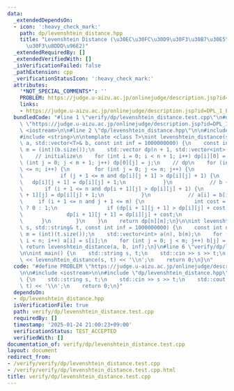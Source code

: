 ```yaml
---
data:
  _extendedDependsOn:
  - icon: ':heavy_check_mark:'
    path: dp/levenshtein_distance.hpp
    title: "Levenshtein Distance (\u30EC\u30FC\u30D9\u30F3\u30B7\u30E5\u30BF\u30A4\
      \u30F3\u8DDD\u96E2)"
  _extendedRequiredBy: []
  _extendedVerifiedWith: []
  _isVerificationFailed: false
  _pathExtension: cpp
  _verificationStatusIcon: ':heavy_check_mark:'
  attributes:
    '*NOT_SPECIAL_COMMENTS*': ''
    PROBLEM: https://judge.u-aizu.ac.jp/onlinejudge/description.jsp?id=DPL_1_E
    links:
    - https://judge.u-aizu.ac.jp/onlinejudge/description.jsp?id=DPL_1_E
  bundledCode: "#line 1 \"verify/dp/levenshtein_distance.test.cpp\"\n#define PROBLEM\
    \ \"https://judge.u-aizu.ac.jp/onlinejudge/description.jsp?id=DPL_1_E\"\n\n#include\
    \ <iostream>\n\n#line 2 \"dp/levenshtein_distance.hpp\"\n\n#include <vector>\n\
    #include <string>\n\ntemplate <class T>\nint levenshtein_distance(std::vector<T>&\
    \ a, std::vector<T>& b, const int inf = 1000000000) {\n    const int n = (int)(a.size()),\
    \ m = (int)(b.size());\n    std::vector dp(n + 1, std::vector<int>(m + 1, inf));\n\
    \    // initialize\n    for (int i = 0; i < n + 1; i++) dp[i][0] = i;\n    for\
    \ (int j = 0; j < m + 1; j++) dp[0][j] = j;\n    // dp\n    for (int i = 0; i\
    \ <= n; i++) {\n        for (int j = 0; j <= m; j++) {\n            // a += ?\n\
    \            if (j + 1 <= m and dp[i][j + 1] > dp[i][j] + 1) {\n             \
    \   dp[i][j + 1] = dp[i][j] + 1;\n            }\n            // b += ?\n     \
    \       if (i + 1 <= n and dp[i + 1][j] > dp[i][j] + 1) {\n                dp[i\
    \ + 1][j] = dp[i][j] + 1;\n            }\n            // a[i] = b[i]\n       \
    \     if (i + 1 <= n and j + 1 <= m) {\n                int cost = a[i] == b[j]\
    \ ? 0 : 1;\n                if (dp[i + 1][j + 1] > dp[i][j] + cost) {\n      \
    \              dp[i + 1][j + 1] = dp[i][j] + cost;\n                }\n      \
    \      }\n        }\n    }\n    return dp[n][m];\n}\n\nint levenshtein_distance(std::string&\
    \ s, std::string& t, const int inf = 1000000000) {\n    const int n = (int)(s.size()),\
    \ m = (int)(t.size());\n    std::vector<int> a(n), b(m);\n    for (int i = 0;\
    \ i < n; i++) a[i] = s[i];\n    for (int j = 0; j < m; j++) b[j] = t[j];\n   \
    \ return levenshtein_distance(a, b, inf);\n}\n#line 6 \"verify/dp/levenshtein_distance.test.cpp\"\
    \n\nint main() {\n    std::string s, t;\n    std::cin >> s >> t;\n    std::cout\
    \ << levenshtein_distance(s, t) << '\\n';\n    return 0;\n}\n"
  code: "#define PROBLEM \"https://judge.u-aizu.ac.jp/onlinejudge/description.jsp?id=DPL_1_E\"\
    \n\n#include <iostream>\n\n#include \"dp/levenshtein_distance.hpp\"\n\nint main()\
    \ {\n    std::string s, t;\n    std::cin >> s >> t;\n    std::cout << levenshtein_distance(s,\
    \ t) << '\\n';\n    return 0;\n}"
  dependsOn:
  - dp/levenshtein_distance.hpp
  isVerificationFile: true
  path: verify/dp/levenshtein_distance.test.cpp
  requiredBy: []
  timestamp: '2025-01-24 21:00:23+09:00'
  verificationStatus: TEST_ACCEPTED
  verifiedWith: []
documentation_of: verify/dp/levenshtein_distance.test.cpp
layout: document
redirect_from:
- /verify/verify/dp/levenshtein_distance.test.cpp
- /verify/verify/dp/levenshtein_distance.test.cpp.html
title: verify/dp/levenshtein_distance.test.cpp
---
```

